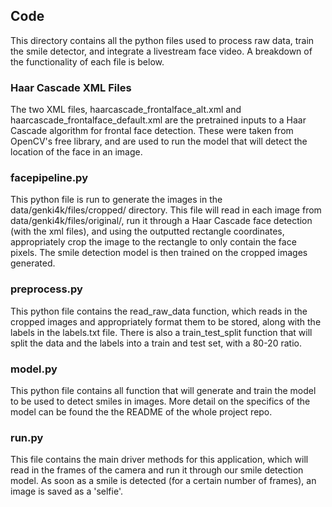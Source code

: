 ## Code

This directory contains all the python files used to process raw data, train the smile detector, and integrate a livestream
face video. A breakdown of the functionality of each file is below.

### Haar Cascade XML Files 

The two XML files, haarcascade_frontalface_alt.xml and haarcascade_frontalface_default.xml are the pretrained inputs 
to a Haar Cascade algorithm for frontal face detection. These were taken from OpenCV's free library, and are used 
to run the model that will detect the location of the face in an image.

### facepipeline.py

This python file is run to generate the images in the data/genki4k/files/cropped/ directory. This file will read
in each image from data/genki4k/files/original/, run it through a Haar Cascade face detection (with the xml files),
and using the outputted rectangle coordinates, appropriately crop the image to the rectangle to only contain the face pixels.
The smile detection model is then trained on the cropped images generated. 

### preprocess.py

This python file contains the read_raw_data function, which reads in the cropped images and 
appropriately format them to be stored, along with the labels in the labels.txt file. There is also a train_test_split
function that will split the data and the labels into a train and test set, with a 80-20 ratio. 

### model.py

This python file contains all function that will generate and train the model to be used to detect smiles in images. More 
detail on the specifics of the model can be found the the README of the whole project repo. 

### run.py

This file contains the main driver methods for this application, which will read in the frames of the camera and 
run it through our smile detection model. As soon as a smile is detected (for a certain number of frames), an image
is saved as a 'selfie'.
